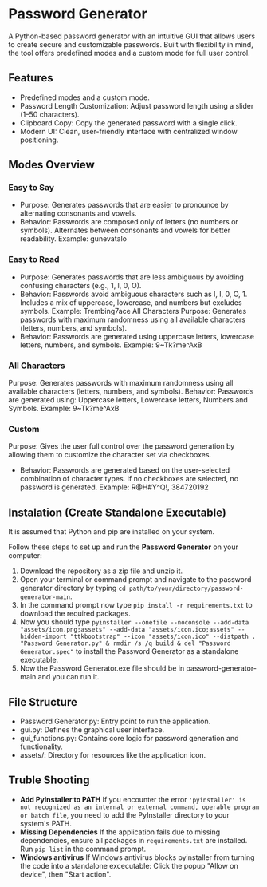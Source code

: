 # Password Generator
A Python-based password generator with an intuitive GUI that allows users to create secure and customizable passwords. Built with flexibility in mind, the tool offers predefined modes and a custom mode for full user control.


## Features
- Predefined modes and a custom mode.
- Password Length Customization: Adjust password length using a slider (1–50 characters).
- Clipboard Copy: Copy the generated password with a single click.
- Modern UI: Clean, user-friendly interface with centralized window positioning.


## Modes Overview

### Easy to Say
- Purpose: Generates passwords that are easier to pronounce by alternating consonants and vowels.
- Behavior: Passwords are composed only of letters (no numbers or symbols). Alternates between consonants and vowels for better readability.
Example: gunevatalo

### Easy to Read
- Purpose: Generates passwords that are less ambiguous by avoiding confusing characters (e.g., 1, l, 0, O).
- Behavior: Passwords avoid ambiguous characters such as I, l, 0, O, 1. Includes a mix of uppercase, lowercase, and numbers but excludes symbols.
Example: Trembing7ace
All Characters
Purpose: Generates passwords with maximum randomness using all available characters (letters, numbers, and symbols).
- Behavior: Passwords are generated using uppercase letters, lowercase letters, numbers, and symbols.
Example: 9~Tk?me^AxB

### All Characters
Purpose: Generates passwords with maximum randomness using all available characters (letters, numbers, and symbols).
Behavior:
Passwords are generated using: Uppercase letters, Lowercase letters, Numbers and Symbols.
Example: 9~Tk?me^AxB

### Custom
Purpose: Gives the user full control over the password generation by allowing them to customize the character set via checkboxes.
- Behavior: Passwords are generated based on the user-selected combination of character types. If no checkboxes are selected, no password is generated.
Example: R@H#Y^Q!, 384720192

## Instalation (Create Standalone Executable)
It is assumed that Python and pip are installed on your system.

Follow these steps to set up and run the **Password Generator** on your computer:

1. Download the repository as a zip file and unzip it.
2. Open your terminal or command prompt and navigate to the password generator directory by typing `cd path/to/your/directory/password-generator-main`.
3. In the command prompt now type `pip install -r requirements.txt` to download the required packages.
4. Now you should type `pyinstaller --onefile --noconsole --add-data "assets/icon.png;assets" --add-data "assets/icon.ico;assets" --hidden-import "ttkbootstrap" --icon "assets/icon.ico" --distpath . "Password Generator.py" & rmdir /s /q build & del "Password Generator.spec"` to install the Password Generator as a standalone executable.
4. Now the Password Generator.exe file should be in password-generator-main and you can run it.


## File Structure
- Password Generator.py: Entry point to run the application.
- gui.py: Defines the graphical user interface.
- gui_functions.py: Contains core logic for password generation and functionality.
- assets/: Directory for resources like the application icon.

## Truble Shooting
- **Add PyInstaller to PATH** If you encounter the error `'pyinstaller' is not recognized as an internal or external command, operable program or batch file`, you need to add the PyInstaller directory to your system's PATH.
- **Missing Dependencies** If the application fails due to missing dependencies, ensure all packages in `requirements.txt` are installed. Run `pip list` in the command prompt.
- **Windows antivirus** If Windows antivirus blocks pyinstaller from turning the code into a standalone excecutable: Click the popup "Allow on device", then "Start action".